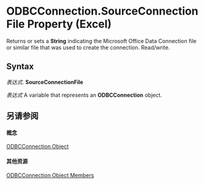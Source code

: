 
# ODBCConnection.SourceConnectionFile Property (Excel)

Returns or sets a  **String** indicating the Microsoft Office Data Connection file or similar file that was used to create the connection. Read/write.


## Syntax

 _表达式_. **SourceConnectionFile**

 _表达式_ A variable that represents an **ODBCConnection** object.


## 另请参阅


#### 概念


[ODBCConnection Object](b880ebec-15a4-5a3d-ef02-db73106db9c9.md)
#### 其他资源


[ODBCConnection Object Members](http://msdn.microsoft.com/library/d13b91f3-a89f-7dd7-7a98-f1d952f3b047%28Office.15%29.aspx)